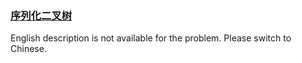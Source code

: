 ### [序列化二叉树 ](https://leetcode.com/problems/xu-lie-hua-er-cha-shu-lcof)

English description is not available for the problem. Please switch to Chinese.